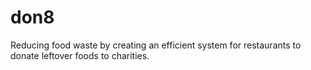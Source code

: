 # don8
Reducing food waste by creating an efficient system for restaurants to donate leftover foods to charities.
